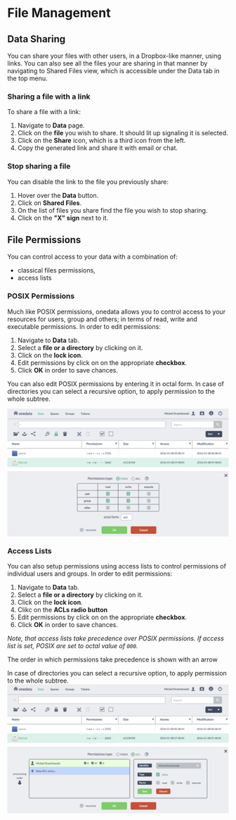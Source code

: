 
# File Management


## Data Sharing
You can share your files with other users, in a Dropbox-like manner, using links.
You can also see all the files your are sharing in that manner by navigating to Shared Files view, which is accessible under the Data tab in the top menu.

### Sharing a file with a link
To share a file with a link:

1. Navigate to **Data** page.
2. Click on the **file** you wish to share. It should lit up signaling it is selected.
3. Click on the **Share** icon, which is a third icon from the left.
4. Copy the generated link and share it with email or chat.

### Stop sharing a file
You can disable the link to the file you previously share:

1. Hover over the **Data** button.
2. Click on **Shared Files**.
3. On the list of files you share find the file you wish to stop sharing.
4. Click on the **"X" sign** next to it.


## File Permissions
You can control access to your data with a combination of:
* classical files permissions,
* access lists

### POSIX Permissions
Much like POSIX permissions, onedata allows you to control access to your resources for users, group and others; in terms of read, write and executable permissions.
In order to edit permissions:

1. Navigate to **Data** tab.
2. Select a **file or a directory** by clicking on it.
3. Click on the **lock icon**.
4. Edit permissions by click on on the appropriate **checkbox**.
5. Click **OK** in order to save chances.

You can also edit POSIX permissions by entering it in octal form.
In case of directories you can select a recursive option, to apply permission to the whole subtree.

<img  style="display:block;margin:0 auto;" src="img/permissions.png">


### Access Lists
You can also setup permissions using access lists to control permissions of individual users and groups.
In order to edit permissions:

1. Navigate to **Data** tab.
2. Select a **file or a directory** by clicking on it.
3. Click on the **lock icon**.
4. Clikc on the **ACLs radio button**
5. Edit permissions by click on on the appropriate **checkbox**.
5. Click **OK** in order to save chances.

*Note, that access lists take precedence over POSIX permissions. If access list is set, POSIX are set to octal value of `000`.*

The order in which permissions take precedence is shown with an arrow

In case of directories you can select a recursive option, to apply permission to the whole subtree.
<img  style="display:block;margin:0 auto;" src="img/acls.png">
